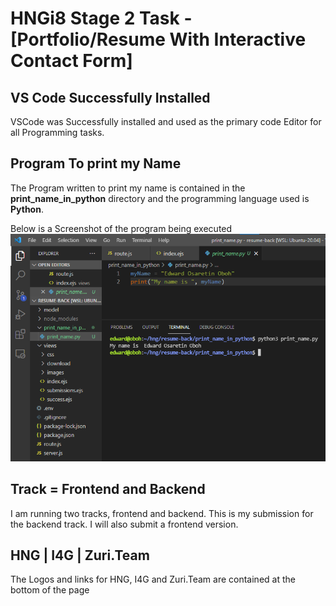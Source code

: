 # HNGi8 Stage 2 Task - [Portfolio/Resume With Interactive Contact Form]

## VS Code Successfully Installed 
VSCode was Successfully installed and used as the primary code Editor for all Programming tasks.

## Program To print my Name
The Program written to print my name is contained in the **print_name_in_python** directory and the programming language used is **Python**.

Below is a Screenshot of the program being executed
![print name image screenshot](print_name_in_python/print_name.png)

## Track = Frontend and Backend
I am running two tracks, frontend and backend. This is my submission for the backend track. I will also submit a frontend version.

## HNG | I4G | Zuri.Team
The Logos and links for HNG, I4G and Zuri.Team are contained at the bottom of the page